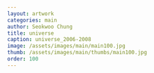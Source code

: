 ```yaml
---
layout: artwork 
categories: main 
author: Seokwoo Chung 
title: universe 
caption: universe_2006-2008 
image: /assets/images/main/main100.jpg 
thumb: /assets/images/main/thumbs/main100.jpg 
order: 100 
---
```

